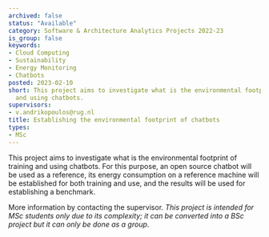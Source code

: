 ```yaml
---
archived: false
status: "Available"
category: Software & Architecture Analytics Projects 2022-23
is_group: false
keywords:
- Cloud Computing
- Sustainability
- Energy Monitoring
- Chatbots
posted: 2023-02-10
short: This project aims to investigate what is the environmental footprint of training
  and using chatbots.
supervisors:
- v.andrikopoulos@rug.nl
title: Establishing the environmental footprint of chatbots
types:
- MSc
---
```


This project aims to investigate what is the environmental footprint of training and using chatbots. For this purpose, an open source chatbot will be used as a reference, its energy consumption on a reference machine will be established for both training and use, and the results will be used for establishing a benchmark.

More information by contacting the supervisor. *This project is intended for MSc students only due to its complexity; it can be converted into a BSc project but it can only be done as a group*.
